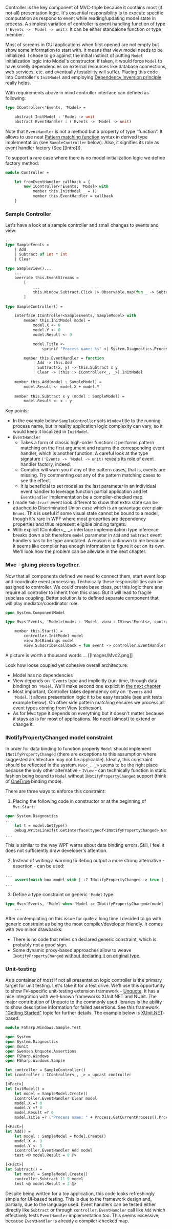 Controller is the key component of MVC-triple because it contains most (if not all) presentation logic. It's essential responsibility is to execute specific computation as respond to event while reading/updating model state in process. A simplest variation of controller is event handling function of type `('Events -> 'Model -> unit)`. It can be either standalone function or type member.

Most of screens in GUI applications when first opened are not empty but show some information to start with. It means that view model needs to be initialized. I chose to go against the initial instinct of putting `Model` initialization logic into Model's constructor. If taken, it would force `Model` to have smelly dependencies on external resources like database connections, web services, etc. and eventually testability will suffer. Placing this code into Controller's `InitModel` and employing [Dependency inversion principle](http://en.wikipedia.org/wiki/Dependency_inversion_principle) really helps. 

With requirements above in mind controller interface can defined as following:
```ocaml
type IController<'Events, 'Model> =

    abstract InitModel : 'Model -> unit
    abstract EventHandler : ('Events -> 'Model -> unit)
```
Note that `EventHandler` is not a method but a property of type “function”. It allows to use neat [Pattern matching function](http://msdn.microsoft.com/en-us/library/dd233242.aspx) syntax in derived type implementation (see `SampleController` below). Also, it signifies its role as event handler factory (See [[Intro]]). 

To support a rare case where there is no model initialization logic we define factory method:
```ocaml
module Controller = 

    let fromEventHandler callback = {
        new IController<'Events, 'Model> with
            member this.InitModel _ = ()
            member this.EventHandler = callback
    } 
```
### Sample Controller 
Let's have a look at a sample controller and small changes to events and view:
```ocaml
...
type SampleEvents = 
    | Add 
    | Subtract of int * int 
    | Clear 

type SampleView()... 
    ... 
    override this.EventStreams = 
        [
            ... 
            this.Window.Subtract.Click |> Observable.map(fun _ -> Subtract(int this.Window.X.Text, int this.Window.Y.Text)) 
        ] 
    
type SampleController() = 

    interface IController<SampleEvents, SampleModel> with 
        member this.InitModel model = 
            model.X <- 0
            model.Y <- 0
            model.Result <- 0

            model.Title <- 
                sprintf "Process name: %s" <| System.Diagnostics.Process.GetCurrentProcess().ProcessName

        member this.EventHandler = function
            | Add -> this.Add
            | Subtract(x, y) -> this.Subtract x y
            | Clear -> (this :> IController<_, _>).InitModel
    
    member this.Add(model : SampleModel) = 
        model.Result <- model.X + model.Y
        
    member this.Subtract x y (model : SampleModel) =  
        model.Result <- x - y
```
Key points:
* In the example below `SampleController` sets `Window` title to the running process name, but in reality application logic complexity can vary, so it would keep it localized in `InitModel`. 
* `EventHandler` 
    * Takes a form of classic high-order function: it performs pattern matching on the first argument and returns the corresponding event handler, which is another function. A careful look at the type signature `('Events -> 'Model -> unit)` reveals its role of event handler factory, indeed. 
    * Compiler will warn you if any of the pattern cases, that is, events are missing. Try commenting out any of the pattern matching cases to see the effect. 
    * It is beneficial to set model as the last parameter in an individual event handler to leverage function partial application and let `EventHandler` implementation be a compiler-checked map. 
* I made `Substract` event look different to show that extra state can be attached to Discriminated Union case which is an advantage over plain `Enums`. This is useful if some visual state cannot be bound to a model, though it's rare in WPF where most properties are dependency properties and thus represent eligible binding targets. 
* With explicit IContoller<_, _> interface implementation type inference breaks down a bit therefore `model` parameter in `Add` and `Subtract` event handlers has to be type annotated. A reason is unknown to me because it seems like compiler has enough information to figure it out on its own. We'll look how the problem can be alleviate in the next chapter.

### Mvc - gluing pieces together.
Now that all components defined we need to connect them, start event loop and coordinate event processing. Technically these responsibilities can be assigned to controller. We could create base class, put this logic there ans require all controller to inherit from this class. But it will lead to fragile subclass coupling. Better solution is to defined separate component that will play mediator/coordinator role. 
```ocaml
open System.ComponentModel

type Mvc<'Events, 'Model>(model : 'Model, view : IView<'Events>, controller : IController<'Events, 'Model>) =

    member this.Start() =
        controller.InitModel model
        view.SetBindings model
        view.Subscribe(callback = fun event -> controller.EventHandler event model)
```
A picture is worth a thousand words ...
[[Images/Mvc2.png]]

Look how loose coupled yet cohesive overall architecture:
* Model has no dependencies
* View depends on `'Events` type and implicitly (run-time, through data binding) on `'Model`. We'll make second one explicit in [the next chapter](Data-Binding)
* Most important, Controller takes dependency only on `'Events` and `'Model`. It allows presentation logic it to be easy testable (see unit tests example below). On other side pattern matching ensures we process all event types coming from View (cohesion).
* As for Mvc type it depends on everything but it doesn't matter because it stays as is for most of applications. No need (almost) to extend or change it.  

### INotifyPropertyChanged model constraint
In order for data binding to function properly `Model` should implement `INotifyPropertyChanged` (there are exceptions to this assumption where suggested architecture may not be applicable). Ideally, this constraint should be reflected in the system. `Mvc<_, _>` seems to be the right place because the only other alternative - `IView` - can technically function in static fashion being bound to `Model` without `INotifyPropertyChanged` support (think of [OneTime](http://msdn.microsoft.com/en-us/library/system.windows.data.bindingmode.aspx) binding mode). 

There are three ways to enforce this constraint: 
 1. Placing the following code in constructor or at the beginning of `Mvc.Start`:
```ocaml
open System.Diagnostics
...
    let t = model.GetType() 
    Debug.WriteLineIf(t.GetInterface(typeof<INotifyPropertyChanged>.Name) = null, sprintf "Model of type %s doesn't implement INotifyPropertyChanged" t.Name)
...
```
 This is similar to the way WPF warns about data binding errors. Still, I feel it does not sufficiently draw developer's attention. 
 
 2. Instead of writing a warning to debug output a more strong alternative - assertion - can be used:
```ocaml
...
    assert(match box model with | :? INotifyPropertyChanged -> true | _ -> false)
...
```
 3. Define a type constraint on generic `'Model` type:
```ocaml
type Mvc<'Events, 'Model when 'Model :> INotifyPropertyChanged>(model : 'Model, view : IView<'Events>, controller : IController<'Events, 'Model>) =
    ...
```

After contemplating on this issue for quite a long time I decided to go with generic constraint as being the most compiler/developer friendly. It comes with two minor drawbacks:
 * There is no code that relies on declared generic constraint, which is probably not a good sign.
 * Some dynamic proxy-based approaches allow to weave `INotifyPropertyChanged` [without declaring it on original type](http://www.codewrecks.com/blog/index.php/2008/08/04/implement-inotifypropertychanged-with-castledynamicproxy/).

### Unit-testing
As a container of most if not all presentation logic controller is the primary target for unit testing. Let's take it for a test drive. We'll use this opportunity to show F#-specific unit-testing extension framework - [Unquote](http://code.google.com/p/unquote/). It has a nice integration with well-known frameworks XUnit.NET and NUnit. The major contribution of Unquote to the commonly used libraries is the ability to show descriptive information for failed assertions. See this framework ["Getting Started"](http://code.google.com/p/unquote/wiki/GettingStarted) topic for further details. The example below is [ XUnit.NET](http://xunit.codeplex.com/)-based. 
```ocaml
module FSharp.Windows.Sample.Test

open System 
open System.Diagnostics
open Xunit
open Swensen.Unquote.Assertions
open FSharp.Windows
open FSharp.Windows.Sample

let controller = SampleController()
let icontroller : IController<_, _> = upcast controller

[<Fact>]
let InitModel() = 
    let model = SampleModel.Create()
    icontroller.EventHandler Clear model
    model.X =? 0
    model.Y =? 0
    model.Result =? 0 
    model.Title =? ("Process name: " + Process.GetCurrentProcess().ProcessName)

[<Fact>]
let Add() = 
    let model : SampleModel = Model.Create()
    model.X <- 3
    model.Y <- 5
    icontroller.EventHandler Add model
    test <@ model.Result = 8 @>

[<Fact>]
let Subtract() = 
    let model = SampleModel.Create()
    controller.Subtract 11 9 model
    test <@ model.Result = 2 @>
```
Despite being written for a toy application, this code looks refreshingly simple for UI-based testing. This is due to the framework design and, partially, due to the language used. Event handlers can be tested either directly like `Subtract` or through `controller.EventHandler` call like `Add` which effectively tests `EventHandler` implementation too. This seems excessive, because `EventHandler` is already a compiler-checked map. 